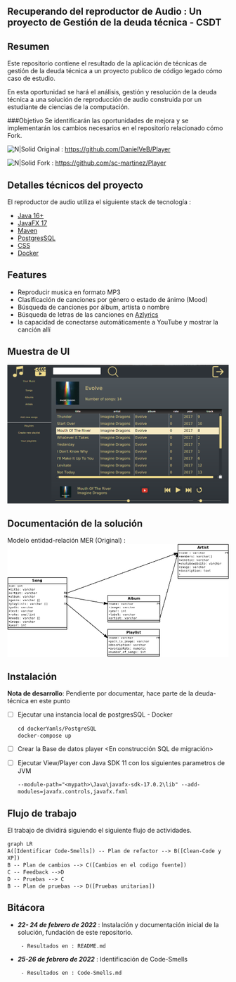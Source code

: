 ## Recuperando del reproductor de Audio : Un proyecto de Gestión de la deuda técnica - CSDT
## Resumen
Este repositorio contiene el resultado de la aplicación de técnicas de gestión de la deuda técnica a un proyecto publico de código legado cómo caso de estudio.

En esta oportunidad se hará el análisis, gestión y resolución de la deuda técnica a una solución de reproducción de audio construida por un estudiante de ciencias de la computación.

###Objetivo
Se identificarán las oportunidades de mejora y se implementarán los cambios necesarios en el repositorío relacionado cómo Fork.

![N|Solid](https://img.shields.io/badge/GitHub-100000?style=for-the-badge&logo=github&logoColor=white) Original :  https://github.com/DanielVeB/Player

![N|Solid](https://img.shields.io/badge/GitHub-100000?style=for-the-badge&logo=github&logoColor=white) Fork :  https://github.com/sc-martinez/Player

## Detalles técnicos del proyecto

El reproductor de audio utiliza el siguiente stack de tecnología :
   - [Java 16+](https://www.oracle.com/java/technologies/javase/jdk16-archive-downloads.html)   
   - [JavaFX 17](https://openjfx.io/) 
   - [Maven](https://maven.apache.org/) 
   - [PostgresSQL](https://www.postgresql.org/)
   - [CSS](https://developer.mozilla.org/es/docs/Web/CSS)
   - [Docker](https://www.google.com/search?q=docker&oq=docker&aqs=chrome..69i57j69i59j0i271j69i60j69i65l3j69i60.1913j0j7&sourceid=chrome&ie=UTF-8)

## Features
   - Reproducir musica en formato MP3
   - Clasificación de canciones por género o estado de ánimo (Mood)
   - Búsqueda de canciones por álbum, artista o nombre
   - Búsqueda de letras de las canciones en [Azlyrics](https://www.azlyrics.com/)
   - la capacidad de conectarse automáticamente a YouTube y mostrar la canción allí

## Muestra de UI
![img_1.png](Resources/img_1.png)

## Documentación de la solución
Modelo entidad-relación MER (Original) : 
  ![img.png](Resources/img.png)

## Instalación
**Nota de desarrollo**: Pendiente por documentar, hace parte de la deuda-técnica en este punto

- [ ] Ejecutar una instancia local de postgresSQL - Docker
         
      cd dockerYamls/PostgreSQL
      docker-compose up 

- [ ] Crear la Base de datos player <En construcción SQL de migración>    
- [ ] Ejecutar View/Player con Java SDK 11 con los siguientes parametros de JVM

      --module-path="<mypath>\Java\javafx-sdk-17.0.2\lib" --add-modules=javafx.controls,javafx.fxml 


## Flujo de trabajo
El trabajo de dividirá siguiendo el siguiente flujo de actividades.
```mermaid
graph LR
A([Identificar Code-Smells]) -- Plan de refactor --> B([Clean-Code y XP])
B -- Plan de cambios --> C([Cambios en el codigo fuente])
C -- Feedback -->D
D -- Pruebas --> C
B -- Plan de pruebas --> D([Pruebas unitarias])
```
## Bitácora
- ***22- 24 de febrero de 2022***  : Instalación y documentación inicial de la solución, fundación de este repositorio.
       
       - Resultados en : README.md
- ***25-26 de febrero de 2022***  : Identificación de Code-Smells

       - Resultados en : Code-Smells.md
